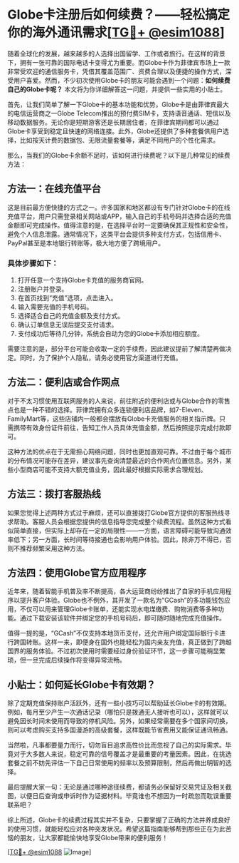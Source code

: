 # Globe卡注册后如何续费？——轻松搞定你的海外通讯需求[[TG💪+ @esim1088](https://t.me/s/esim1088)]

随着全球化的发展，越来越多的人选择出国留学、工作或者旅行。在这样的背景下，拥有一张可靠的国际电话卡变得尤为重要。而Globe卡作为菲律宾市场上一款非常受欢迎的通信服务卡，凭借其覆盖范围广、资费合理以及便捷的操作方式，深受用户喜爱。然而，不少初次使用Globe卡的朋友可能会遇到一个问题：**如何续费自己的Globe卡呢？** 本文将为你详细解答这一问题，并提供一些实用的小贴士。

首先，让我们简单了解一下Globe卡的基本功能和优势。Globe卡是由菲律宾最大的电信运营商之一Globe Telecom推出的预付费SIM卡，支持语音通话、短信以及移动数据服务。无论你是短期游客还是长期居住者，在菲律宾期间都可以通过Globe卡享受到稳定且快速的网络连接。此外，Globe还提供了多种套餐供用户选择，比如按天计费的数据包、无限流量套餐等，满足不同用户的个性化需求。

那么，当我们的Globe卡余额不足时，该如何进行续费呢？以下是几种常见的续费方法：

## 方法一：在线充值平台

这是目前最方便快捷的方式之一。许多国家和地区都设有专门针对Globe卡的在线充值平台，用户只需登录相关网站或APP，输入自己的手机号码并选择合适的充值金额即可完成操作。值得注意的是，在选择平台时一定要确保其正规性和安全性，避免个人信息泄露。通常情况下，这类平台会提供多种支付方式，包括信用卡、PayPal甚至是本地银行转账等，极大地方便了跨境用户。

### 具体步骤如下：
1. 打开任意一个支持Globe卡充值的服务商官网。
2. 注册账户并登录。
3. 在首页找到“充值”选项，点击进入。
4. 输入需要充值的手机号码。
5. 选择适合自己的充值金额及支付方式。
6. 确认订单信息无误后提交支付请求。
7. 支付成功后等待几分钟，系统会自动为您的Globe卡添加相应额度。

需要注意的是，部分平台可能会收取一定的手续费，因此建议提前了解清楚再做决定。同时，为了保护个人隐私，请务必使用官方渠道进行充值。

## 方法二：便利店或合作网点

对于不太习惯使用互联网服务的人来说，前往附近的便利店或与Globe合作的零售点也是一种不错的选择。菲律宾拥有众多连锁便利店品牌，如7-Eleven、FamilyMart等，这些店铺内一般都会摆放有Globe卡充值服务的相关指示牌。只需携带有效身份证件前往，告知工作人员具体充值金额，然后按照提示完成付款即可。

这种方法的优点在于无需担心网络问题，同时也更加直观可靠。不过由于每个城市的分布情况可能存在差异，建议事先查询清楚最近的合作网点位置信息。另外，某些小型商店可能不支持大额充值业务，因此最好根据实际需求合理规划。

## 方法三：拨打客服热线

如果您觉得上述两种方式过于麻烦，还可以直接拨打Globe官方提供的客服热线寻求帮助。客服人员会根据您提供的信息指导您完成整个续费流程。虽然这种方式看似简单直接，但实际上却存在一定的局限性——一方面，语言障碍可能导致沟通效率低下；另一方面，长时间等待接通也会影响用户体验。因此，除非万不得已，否则不推荐频繁采用这种方法。

## 方法四：使用Globe官方应用程序

近年来，随着智能手机普及率不断提高，各大运营商纷纷推出了自家的手机应用程序以提升客户体验。Globe也不例外，其开发了一款名为“GCash”的多功能钱包应用，不仅可以用来管理Globe卡账单，还能实现水电煤缴费、购物消费等多种功能。通过下载安装该软件并绑定您的手机号码后，即可随时随地完成充值操作。

值得一提的是，“GCash”不仅支持本地货币支付，还允许用户绑定国际银行卡进行跨国转账。这样一来，即便身在国外也能轻松为国内亲友充值，真正做到了跨越国界的服务体验。不过初次使用时需要经过身份验证环节，这一步骤可能稍显繁琐，但一旦完成后续操作将变得异常流畅。

## 小贴士：如何延长Globe卡有效期？

除了定期充值保持账户活跃外，还有一些小技巧可以帮助延长Globe卡的有效期。例如，每月至少产生一次通话记录（哪怕只是拨通无人接听也可以），这样就可以避免因长时间未使用而导致的停机风险。另外，如果经常需要在多个国家间切换，则可以考虑购买支持多国漫游的高级套餐，这样既能节省费用又能保证通讯畅通。

当然啦，凡事都要量力而行，切勿盲目追求高性价比而忽视了自己的实际需求。毕竟对于大多数人来说，稳定可靠的信号覆盖才是最重要的考量因素。因此，在挑选套餐之前不妨先评估一下自己日常使用的频率以及预算限制，然后再做出明智的选择。

最后提醒大家一句：无论是通过哪种途径续费，都请务必保留好交易凭证及相关截图，以便日后查询或申诉时作为证据材料。毕竟谁也不想因为一时疏忽而耽误重要联系吧？

综上所述，Globe卡的续费过程其实并不复杂，只要掌握了正确的方法并养成良好的使用习惯，就能轻松应对各种突发状况。希望这篇指南能够帮到那些正在为此苦恼的朋友，让大家都能愉快地享受Globe带来的便利服务！

[[TG💪+ @esim1088](https://t.me/s/esim1088) ![Image](https://i.postimg.cc/4NQfJmqS/Snipaste-2025-05-13-00-14-12.png)]